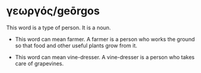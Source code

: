 # γεωργός/geōrgos
This word is a type of person. It is a noun.

* This word can mean farmer. A farmer is a person who works the ground so that food and other useful plants grow from it.


* This word can mean vine-dresser. A vine-dresser is a person who takes care of grapevines.

